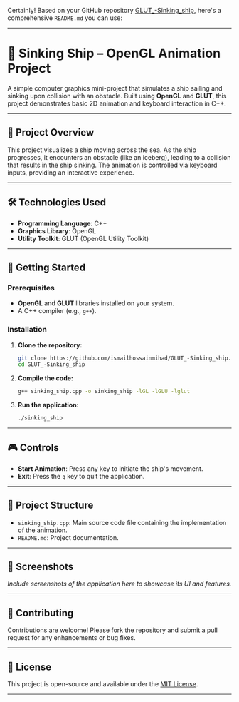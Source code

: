 Certainly! Based on your GitHub repository [GLUT\_-Sinking\_ship](https://github.com/ismailhossainmihad/GLUT_-Sinking_ship), here's a comprehensive `README.md` you can use:

---

# 🚢 Sinking Ship – OpenGL Animation Project

A simple computer graphics mini-project that simulates a ship sailing and sinking upon collision with an obstacle. Built using **OpenGL** and **GLUT**, this project demonstrates basic 2D animation and keyboard interaction in C++.

---

## 🎯 Project Overview

This project visualizes a ship moving across the sea. As the ship progresses, it encounters an obstacle (like an iceberg), leading to a collision that results in the ship sinking. The animation is controlled via keyboard inputs, providing an interactive experience.

---

## 🛠️ Technologies Used

* **Programming Language**: C++
* **Graphics Library**: OpenGL
* **Utility Toolkit**: GLUT (OpenGL Utility Toolkit)

---

## 🚀 Getting Started

### Prerequisites

* **OpenGL** and **GLUT** libraries installed on your system.
* A C++ compiler (e.g., `g++`).

### Installation

1. **Clone the repository:**

   ```bash
   git clone https://github.com/ismailhossainmihad/GLUT_-Sinking_ship.git
   cd GLUT_-Sinking_ship
   ```

2. **Compile the code:**

   ```bash
   g++ sinking_ship.cpp -o sinking_ship -lGL -lGLU -lglut
   ```

3. **Run the application:**

   ```bash
   ./sinking_ship
   ```

---

## 🎮 Controls

* **Start Animation**: Press any key to initiate the ship's movement.
* **Exit**: Press the `q` key to quit the application.

---

## 📁 Project Structure

* `sinking_ship.cpp`: Main source code file containing the implementation of the animation.
* `README.md`: Project documentation.

---

## 📸 Screenshots

*Include screenshots of the application here to showcase its UI and features.*

---

## 🤝 Contributing

Contributions are welcome! Please fork the repository and submit a pull request for any enhancements or bug fixes.

---

## 📄 License

This project is open-source and available under the [MIT License](LICENSE).

---

